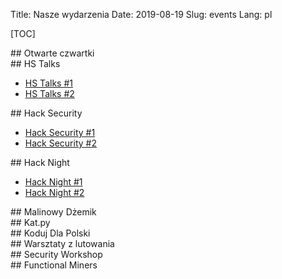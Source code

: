 Title: Nasze wydarzenia
Date: 2019-08-19
Slug: events
Lang: pl

[TOC]

<div class="cell" markdown="1">
## Otwarte czwartki
</div>

<div class="cell" markdown="1">
## HS Talks

* [HS Talks #1](/events/hs_talks/1)
* [HS Talks #2](/events/hs_talks/2)

</div>

<div class="cell" markdown="1">
## Hack Security

* [Hack Security #1](/events/hack_security/1)
* [Hack Security #2](/events/hack_security/2)

</div>

<div class="cell" markdown="1">
## Hack Night

* [Hack Night #1](/events/hack_night/1)
* [Hack Night #2](/events/hack_night/2)

</div>

<div class="cell" markdown="1">
## Malinowy Dżemik
</div>

<div class="cell" markdown="1">
## Kat.py
</div>

<div class="cell" markdown="1">
## Koduj Dla Polski
</div>

<div class="cell" markdown="1">
## Warsztaty z lutowania
</div>

<div class="cell" markdown="1">
## Security Workshop
</div>

<div class="cell" markdown="1">
## Functional Miners
</div>
